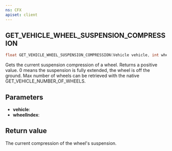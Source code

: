 ```yaml
---
ns: CFX
apiset: client
---
```

## GET_VEHICLE_WHEEL_SUSPENSION_COMPRESSION

```c
float GET_VEHICLE_WHEEL_SUSPENSION_COMPRESSION(Vehicle vehicle, int wheelIndex);
```

Gets the current suspension compression of a wheel.
Returns a positive value. 0 means the suspension is fully extended, the wheel is off the ground.
Max number of wheels can be retrieved with the native GET_VEHICLE_NUMBER_OF_WHEELS.

## Parameters
* **vehicle**:
* **wheelIndex**:

## Return value
The current compression of the wheel's suspension.